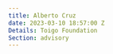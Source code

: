 ```yaml
---
title: Alberto Cruz
date: 2023-03-10 18:57:00 Z
Details: Toigo Foundation
Section: advisory
---
```


